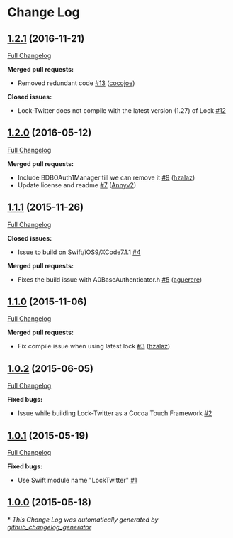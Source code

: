 # Change Log

## [1.2.1](https://github.com/auth0/Lock-Twitter.iOS/tree/1.2.1) (2016-11-21)
[Full Changelog](https://github.com/auth0/Lock-Twitter.iOS/compare/1.2.0...1.2.1)

**Merged pull requests:**
- Removed redundant code [\#13](https://github.com/auth0/Lock-Twitter.iOS/pull/13) ([cocojoe](https://github.com/cocojoe))

**Closed issues:**
- Lock-Twitter does not compile with the latest version (1.27) of Lock [\#12](https://github.com/auth0/Lock-Twitter.iOS/issues/12)

## [1.2.0](https://github.com/auth0/Lock-Twitter.iOS/tree/1.2.0) (2016-05-12)
[Full Changelog](https://github.com/auth0/Lock-Twitter.iOS/compare/1.1.1...1.2.0)

**Merged pull requests:**

- Include BDBOAuth1Manager till we can remove it [\#9](https://github.com/auth0/Lock-Twitter.iOS/pull/9) ([hzalaz](https://github.com/hzalaz))
- Update license and readme [\#7](https://github.com/auth0/Lock-Twitter.iOS/pull/7) ([Annyv2](https://github.com/Annyv2))

## [1.1.1](https://github.com/auth0/Lock-Twitter.iOS/tree/1.1.1) (2015-11-26)
[Full Changelog](https://github.com/auth0/Lock-Twitter.iOS/compare/1.1.0...1.1.1)

**Closed issues:**

- Issue to build on Swift/iOS9/XCode7.1.1 [\#4](https://github.com/auth0/Lock-Twitter.iOS/issues/4)

**Merged pull requests:**

- Fixes the build issue with A0BaseAuthenticator.h [\#5](https://github.com/auth0/Lock-Twitter.iOS/pull/5) ([aguerere](https://github.com/aguerere))

## [1.1.0](https://github.com/auth0/Lock-Twitter.iOS/tree/1.1.0) (2015-11-06)
[Full Changelog](https://github.com/auth0/Lock-Twitter.iOS/compare/1.0.2...1.1.0)

**Merged pull requests:**

- Fix compile issue when using latest lock [\#3](https://github.com/auth0/Lock-Twitter.iOS/pull/3) ([hzalaz](https://github.com/hzalaz))

## [1.0.2](https://github.com/auth0/Lock-Twitter.iOS/tree/1.0.2) (2015-06-05)
[Full Changelog](https://github.com/auth0/Lock-Twitter.iOS/compare/1.0.1...1.0.2)

**Fixed bugs:**

- Issue while building Lock-Twitter as a Cocoa Touch Framework [\#2](https://github.com/auth0/Lock-Twitter.iOS/issues/2)

## [1.0.1](https://github.com/auth0/Lock-Twitter.iOS/tree/1.0.1) (2015-05-19)
[Full Changelog](https://github.com/auth0/Lock-Twitter.iOS/compare/1.0.0...1.0.1)

**Fixed bugs:**

- Use Swift module name "LockTwitter" [\#1](https://github.com/auth0/Lock-Twitter.iOS/issues/1)

## [1.0.0](https://github.com/auth0/Lock-Twitter.iOS/tree/1.0.0) (2015-05-18)


\* *This Change Log was automatically generated by [github_changelog_generator](https://github.com/skywinder/Github-Changelog-Generator)*